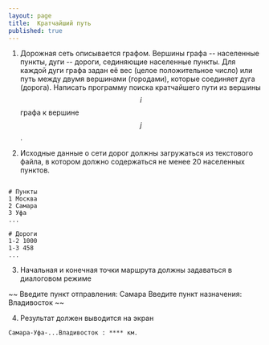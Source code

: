 ```yaml
---
layout: page
title:  Кратчайший путь
published: true
---
```


1. Дорожная сеть описывается графом. Вершины графа -- населенные пункты, дуги -- дороги, сединяющие населенные пункты. Для каждой дуги графа задан её вес (целое положительное число) или путь между двумя вершинами (городами), которые соединяет дуга (дорога). Написать программу поиска кратчайшего пути из вершины $$i$$ графа к вершине $$j$$.

2. Исходные данные о сети дорог должны загружаться из текстового файла, в котором должно содержаться не менее 20 населенных пунктов. 

~~~

# Пункты
1 Москва
2 Самара
3 Уфа
...

# Дороги
1-2 1000
1-3 458
...

~~~

3. Начальная и конечная точки маршрута должны задаваться в диалоговом режиме

~~
Введите пункт отправления: Самара
Введите пункт назначения: Владивосток 
~~

4. Результат должен выводится на экран

~~~
Самара-Уфа-...Владивосток : **** км.
~~~